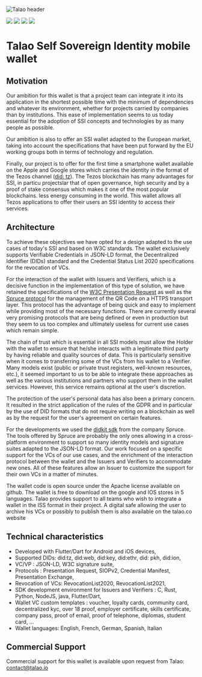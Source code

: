 ![Talao header](https://github.com/TalaoDAO/talao-wallet/blob/dev-talao/Screen%20app%20store%20-%20MASTER.png)


[![](https://img.shields.io/badge/Flutter-1.22.6-blue)](https://flutter.dev/docs/get-started/install) [![](https://img.shields.io/badge/ssi-v0.3-green)](https://www.github.com/spruceid/ssi) [![](https://img.shields.io/badge/DIDKit-v0.3-green)](https://www.github.com/spruceid/didkit) [![](https://img.shields.io/badge/License-Apache--2.0-green)](https://github.com/TalaoDAO/talao-wallet/blob/dev-talao/LICENSE) 

# Talao Self Sovereign Identity mobile wallet

## Motivation 


Our ambition for this wallet is that a project team can integrate it into its application in the shortest possible time with the minimum of dependencies and whatever its environment, whether for projects carried by companies than by institutions. This ease of implementation seems to us today essential for the adoption of SSI concepts and technologies by as many people as possible.  

Our ambition is also to offer an SSI wallet adapted to the European market, taking into account the specifications that have been put forward by the EU working groups both in terms of technology and regulation. 

Finally, our project is to offer for the first time a smartphone wallet available on the Apple and Google stores which carries the identity in the format of the Tezos channel ([did: tz]( https://did-tezos-draft.spruceid.com/ )). The Tezos blockchain has many advantages for SSI, in particu projectslar that of open governance, high security and by a proof of stake consensus which makes it one of the most popular blockchains. less energy consuming in the world. This wallet allows all Tezos applications to offer their users an SSI identity to access their services.
 
## Architecture

To achieve these objectives we have opted for a design adapted to the use cases of today's SSI and based on W3C standards. The wallet exclusively supports Verifiable Credentials in JSON-LD format, the Decentralized Identifier (DIDs) standard and the Credential Status List 2020 specifications for the revocation of VCs.  

For the interaction of the wallet with Issuers and Verifiers, which is a decisive function in the implementation of this type of solution, we have retained the specifications of the [W3C Presentation Request]( https://w3c-ccg.github.io/vp-request-spec/ ) as well as the [Spruce protocol]( https://github.com/spruceid/credible#supported-protocols )  for the management of the QR Code on a HTTPS transport layer. This protocol has the advantage of being quick and easy to implement while providing most of the necessary functions. There are currently several very promising protocols that are being defined or even in production but they seem to us too complex and ultimately useless for current use cases which remain simple.


The chain of trust which is essential in all SSI models must allow the Holder with the wallet to ensure that he/she interacts with a legitimate third party by having reliable and quality sources of data. This is particularly sensitive when it comes to transferring some of the VCs from his wallet to a Verifier. Many models exist (public or private trust registers, well-known resources, etc.), it seemed important to us to be able to integrate these approaches as well as the various institutions and partners who support them in the wallet services. However, this service remains optional at the user's discretion.


The protection of the user's personal data has also been a primary concern. It resulted in the strict application of the rules of the GDPR and in particular by the use of DID formats that do not require writing on a blockchain as well as by the request for the user's agreement on certain features.


For the developments we used the [didkit sdk](https://spruceid.dev/docs/didkit/ ) from the company Spruce. The tools offered by Spruce are probably the only ones allowing in a cross-platform environment to support so many identity models and signature suites adapted to the JSON-LD format. Our work focused on a specific support for the VCs of our use cases, and the enrichment of the interaction protocol between the wallet and the Issuers and Verifiers to accommodate new ones. All of these features allow an Issuer to customize the support for their own VCs in a matter of minutes.


The wallet code is open source under the Apache license available on github. The wallet is free to download on the google and IOS stores in 5 languages. Talao provides support to all teams who wish to integrate a wallet in the ISS format in their project. A digital safe allowing the user to archive his VCs or possibly to publish them is also available on the talao.co website


## Technical characteristics 


* Developed with Flutter/Dart for Android and iOS devices,  
* Supported DIDs: did:tz, did:web, did:key, did:ethr, did: pkh, did:ion, 
* VC/VP : JSON-LD, W3C signature suite,  
* Protocols : Presentation Request, SIOPv2, Credential Manifest, Presentation Exchange,  
* Revocation of VCs: RevocationList2020, RevocationList2021,    
* SDK development environment for Issuers and Verifiers : C, Rust, Python, NodeJS, java, Flutter/Dart,  
* Wallet VC custom templates : voucher, loyalty cards, community card, decentralized kyc, over 18 proof, employer certificate, skills certificate, company pass, proof of email, proof of telephone, diplomas, student card, ...  
* Wallet languages: English, French, German, Spanish, Italian  

## Commercial Support

Commercial support for this wallet is available upon request from Talao: contact@talao.io
